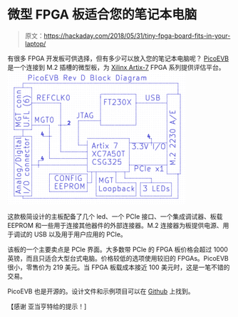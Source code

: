 # 微型 FPGA 板适合您的笔记本电脑

> 原文：<https://hackaday.com/2018/05/31/tiny-fpga-board-fits-in-your-laptop/>

有很多 FPGA 开发板可供选择，但有多少可以放入您的笔记本电脑呢？ [PicoEVB](https://picoevb.com/) 是一个连接到 M.2 插槽的微型板，为 [Xilinx Artix-7](https://www.xilinx.com/products/silicon-devices/fpga/artix-7.html) FPGA 系列提供评估平台。 [![The PicoEVB Block Diagram](img/5ff608739546563683a3bd18aaec3958.png)](http://hackaday.com/?attachment_id=310240)

这款极简设计的主板配备了几个 led、一个 PCIe 接口、一个集成调试器、板载 EEPROM 和一些用于连接其他器件的外部连接器。M.2 连接器为板提供电源、用于调试的 USB 以及用于用户应用的 PCIe。

该板的一个主要卖点是 PCIe 界面。大多数带 PCIe 的 FPGA 板价格会超过 1000 英镑，而且只适合大型台式电脑。价格较低的选项使用较旧的 FPGAs。PicoEVB 很小，零售价为 219 美元。当 FPGA 板载成本接近 100 美元时，这是一笔不错的交易。

PicoEVB 也是开源的。设计文件和示例项目可以在 [Github](https://github.com/RHSResearchLLC/PicoEVB) 上找到。

【感谢 亚当亨特给的提示！]